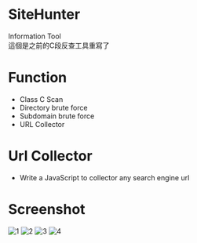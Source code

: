 # SiteHunter
Information Tool\
這個是之前的C段反查工具重寫了

# Function
- Class C Scan
- Directory brute force
- Subdomain brute force
- URL Collector

# Url Collector
- Write a JavaScript to collector any search engine url

# Screenshot
![1](https://github.com/malbuffer4pt/SiteHunter/blob/main/1.png)
![2](https://github.com/malbuffer4pt/SiteHunter/blob/main/2.png)
![3](https://github.com/malbuffer4pt/SiteHunter/blob/main/3.png)
![4](https://github.com/malbuffer4pt/SiteHunter/blob/main/4.png)
